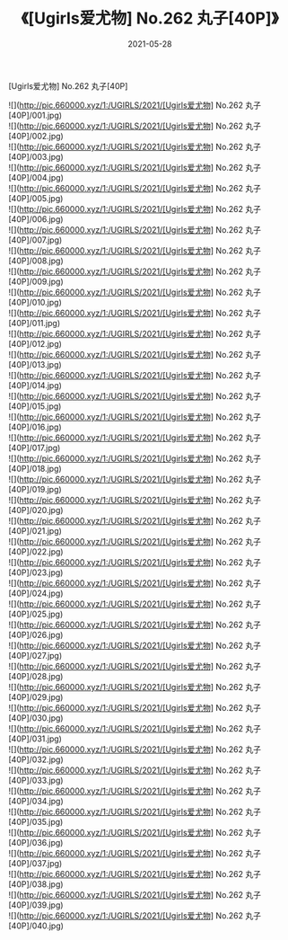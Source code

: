 ﻿---
layout: post
title:  《[Ugirls爱尤物] No.262 丸子[40P]》
date:   2021-05-28
img: http://pic.660000.xyz/1:/UGIRLS/2021/[Ugirls爱尤物] No.262 丸子[40P]/000.jpg
categories: [美女, 清纯, 唯美]
---

[Ugirls爱尤物] No.262 丸子[40P]

  ![](http://pic.660000.xyz/1:/UGIRLS/2021/[Ugirls爱尤物] No.262 丸子[40P]/001.jpg) <br> ![](http://pic.660000.xyz/1:/UGIRLS/2021/[Ugirls爱尤物] No.262 丸子[40P]/002.jpg) <br> ![](http://pic.660000.xyz/1:/UGIRLS/2021/[Ugirls爱尤物] No.262 丸子[40P]/003.jpg) <br> ![](http://pic.660000.xyz/1:/UGIRLS/2021/[Ugirls爱尤物] No.262 丸子[40P]/004.jpg) <br> ![](http://pic.660000.xyz/1:/UGIRLS/2021/[Ugirls爱尤物] No.262 丸子[40P]/005.jpg) <br> ![](http://pic.660000.xyz/1:/UGIRLS/2021/[Ugirls爱尤物] No.262 丸子[40P]/006.jpg) <br> ![](http://pic.660000.xyz/1:/UGIRLS/2021/[Ugirls爱尤物] No.262 丸子[40P]/007.jpg) <br> ![](http://pic.660000.xyz/1:/UGIRLS/2021/[Ugirls爱尤物] No.262 丸子[40P]/008.jpg) <br> ![](http://pic.660000.xyz/1:/UGIRLS/2021/[Ugirls爱尤物] No.262 丸子[40P]/009.jpg) <br> ![](http://pic.660000.xyz/1:/UGIRLS/2021/[Ugirls爱尤物] No.262 丸子[40P]/010.jpg) <br> ![](http://pic.660000.xyz/1:/UGIRLS/2021/[Ugirls爱尤物] No.262 丸子[40P]/011.jpg) <br> ![](http://pic.660000.xyz/1:/UGIRLS/2021/[Ugirls爱尤物] No.262 丸子[40P]/012.jpg) <br> ![](http://pic.660000.xyz/1:/UGIRLS/2021/[Ugirls爱尤物] No.262 丸子[40P]/013.jpg) <br> ![](http://pic.660000.xyz/1:/UGIRLS/2021/[Ugirls爱尤物] No.262 丸子[40P]/014.jpg) <br> ![](http://pic.660000.xyz/1:/UGIRLS/2021/[Ugirls爱尤物] No.262 丸子[40P]/015.jpg) <br> ![](http://pic.660000.xyz/1:/UGIRLS/2021/[Ugirls爱尤物] No.262 丸子[40P]/016.jpg) <br> ![](http://pic.660000.xyz/1:/UGIRLS/2021/[Ugirls爱尤物] No.262 丸子[40P]/017.jpg) <br> ![](http://pic.660000.xyz/1:/UGIRLS/2021/[Ugirls爱尤物] No.262 丸子[40P]/018.jpg) <br> ![](http://pic.660000.xyz/1:/UGIRLS/2021/[Ugirls爱尤物] No.262 丸子[40P]/019.jpg) <br> ![](http://pic.660000.xyz/1:/UGIRLS/2021/[Ugirls爱尤物] No.262 丸子[40P]/020.jpg) <br> ![](http://pic.660000.xyz/1:/UGIRLS/2021/[Ugirls爱尤物] No.262 丸子[40P]/021.jpg) <br> ![](http://pic.660000.xyz/1:/UGIRLS/2021/[Ugirls爱尤物] No.262 丸子[40P]/022.jpg) <br> ![](http://pic.660000.xyz/1:/UGIRLS/2021/[Ugirls爱尤物] No.262 丸子[40P]/023.jpg) <br> ![](http://pic.660000.xyz/1:/UGIRLS/2021/[Ugirls爱尤物] No.262 丸子[40P]/024.jpg) <br> ![](http://pic.660000.xyz/1:/UGIRLS/2021/[Ugirls爱尤物] No.262 丸子[40P]/025.jpg) <br> ![](http://pic.660000.xyz/1:/UGIRLS/2021/[Ugirls爱尤物] No.262 丸子[40P]/026.jpg) <br> ![](http://pic.660000.xyz/1:/UGIRLS/2021/[Ugirls爱尤物] No.262 丸子[40P]/027.jpg) <br> ![](http://pic.660000.xyz/1:/UGIRLS/2021/[Ugirls爱尤物] No.262 丸子[40P]/028.jpg) <br> ![](http://pic.660000.xyz/1:/UGIRLS/2021/[Ugirls爱尤物] No.262 丸子[40P]/029.jpg) <br> ![](http://pic.660000.xyz/1:/UGIRLS/2021/[Ugirls爱尤物] No.262 丸子[40P]/030.jpg) <br> ![](http://pic.660000.xyz/1:/UGIRLS/2021/[Ugirls爱尤物] No.262 丸子[40P]/031.jpg) <br> ![](http://pic.660000.xyz/1:/UGIRLS/2021/[Ugirls爱尤物] No.262 丸子[40P]/032.jpg) <br> ![](http://pic.660000.xyz/1:/UGIRLS/2021/[Ugirls爱尤物] No.262 丸子[40P]/033.jpg) <br> ![](http://pic.660000.xyz/1:/UGIRLS/2021/[Ugirls爱尤物] No.262 丸子[40P]/034.jpg) <br> ![](http://pic.660000.xyz/1:/UGIRLS/2021/[Ugirls爱尤物] No.262 丸子[40P]/035.jpg) <br> ![](http://pic.660000.xyz/1:/UGIRLS/2021/[Ugirls爱尤物] No.262 丸子[40P]/036.jpg) <br> ![](http://pic.660000.xyz/1:/UGIRLS/2021/[Ugirls爱尤物] No.262 丸子[40P]/037.jpg) <br> ![](http://pic.660000.xyz/1:/UGIRLS/2021/[Ugirls爱尤物] No.262 丸子[40P]/038.jpg) <br> ![](http://pic.660000.xyz/1:/UGIRLS/2021/[Ugirls爱尤物] No.262 丸子[40P]/039.jpg) <br> ![](http://pic.660000.xyz/1:/UGIRLS/2021/[Ugirls爱尤物] No.262 丸子[40P]/040.jpg) <br>